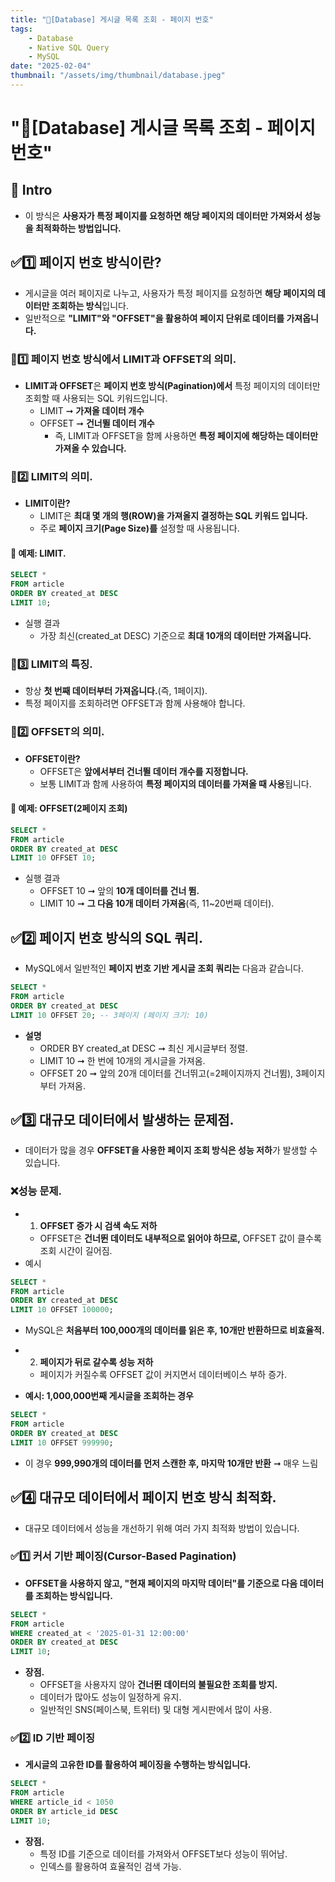 ```yaml
---
title: "💾[Database] 게시글 목록 조회 - 페이지 번호"
tags:
    - Database
    - Native SQL Query
    - MySQL
date: "2025-02-04"
thumbnail: "/assets/img/thumbnail/database.jpeg"
---
```


# "💾[Database] 게시글 목록 조회 - 페이지 번호"
## 🍎 Intro
- 이 방식은 **사용자가 특정 페이지를 요청하면 해당 페이지의 데이터만 가져와서 성능을 최적화하는 방법입니다.**

## ✅1️⃣ 페이지 번호 방식이란?
- 게시글을 여러 페이지로 나누고, 사용자가 특정 페이지를 요청하면 **해당 페이지의 데이터만 조회하는 방식**입니다.
- 일반적으로 **"LIMIT"와 "OFFSET"을 활용하여 페이지 단위로 데이터를 가져옵니다.**

### 📌1️⃣ 페이지 번호 방식에서 LIMIT과 OFFSET의 의미.
- **LIMIT과 OFFSET**은 **페이지 번호 방식(Pagination)에서** 특정 페이지의 데이터만 조회할 때 사용되는 SQL 키워드입니다.
    - LIMIT ➞ **가져올 데이터 개수**
    - OFFSET ➞ **건너뛸 데이터 개수**
        - 즉, LIMIT과 OFFSET을 함께 사용하면 **특정 페이지에 해당하는 데이터만 가져올 수 있습니다.**

### 📌2️⃣ LIMIT의 의미.
- **LIMIT이란?**
    - LIMIT은 **최대 몇 개의 행(ROW)을 가져올지 결정하는 SQL 키워드 입니다.**
    - 주로 **페이지 크기(Page Size)를** 설정할 때 사용됩니다.

#### 📌 예제: LIMIT.

```sql
SELECT *
FROM article
ORDER BY created_at DESC
LIMIT 10;
```

- 실행 결과
    - 가장 최신(created_at DESC) 기준으로 **최대 10개의 데이터만 가져옵니다.**

### 📌3️⃣ LIMIT의 특징.
- 항상 **첫 번째 데이터부터 가져옵니다.**(즉, 1페이지).
- 특정 페이지를 조회하려면 OFFSET과 함께 사용해야 합니다.

### 📌2️⃣ OFFSET의 의미.
- **OFFSET이란?**
    - OFFSET은 **앞에서부터 건너뛸 데이터 개수를 지정합니다.**
    - 보통 LIMIT과 함께 사용하여 **특정 페이지의 데이터를 가져올 때 사용**됩니다.

#### 📌 예제: OFFSET(2페이지 조회)

```sql
SELECT *
FROM article
ORDER BY created_at DESC
LIMIT 10 OFFSET 10;
```

- 실행 결과
    - OFFSET 10 ➞ 앞의 **10개 데이터를 건너 뜀.**
    - LIMIT 10 ➞ **그 다음 10개 데이터 가져옴**(즉, 11~20번째 데이터).

## ✅2️⃣ 페이지 번호 방식의 SQL 쿼리.
- MySQL에서 일반적인 **페이지 번호 기반 게시글 조회 쿼리는** 다음과 같습니다.

```sql
SELECT *
FROM article
ORDER BY created_at DESC
LIMIT 10 OFFSET 20; -- 3페이지 (페이지 크기: 10)
```
- **설명**
    - ORDER BY created_at DESC ➞ 최신 게시글부터 정렬.
    - LIMIT 10 ➞ 한 번에 10개의 게시글을 가져옴.
    - OFFSET 20 ➞ 앞의 20개 데이터를 건너뛰고(=2페이지까지 건너뜀), 3페이지부터 가져옴.

## ✅3️⃣ 대규모 데이터에서 발생하는 문제점.
- 데이터가 많을 경우 **OFFSET을 사용한 페이지 조회 방식은 성능 저하**가 발생할 수 있습니다.

### ❌성능 문제.
- 1. **OFFSET 증가 시 검색 속도 저하**
    - OFFSET은 **건너뛴 데이터도 내부적으로 읽어야 하므로,** OFFSET 값이 클수록 조회 시간이 길어짐.
- 예시

```sql
SELECT *
FROM article
ORDER BY created_at DESC
LIMIT 10 OFFSET 100000;
```
- MySQL은 **처음부터 100,000개의 데이터를 읽은 후, 10개만 반환하므로 비효율적.**

- 2. **페이지가 뒤로 갈수록 성능 저하**
    - 페이지가 커질수록 OFFSET 값이 커지면서 데이터베이스 부하 증가.
- **예시: 1,000,000번째 게시글을 조회하는 경우**

```sql
SELECT * 
FROM article
ORDER BY created_at DESC
LIMIT 10 OFFSET 999990;
```
- 이 경우 **999,990개의 데이터를 먼저 스캔한 후, 마지막 10개만 반환** ➞ 매우 느림

## ✅4️⃣ 대규모 데이터에서 페이지 번호 방식 최적화.
- 대규모 데이터에서 성능을 개선하기 위해 여러 가지 최적화 방법이 있습니다.

### ✅1️⃣ 커서 기반 페이징(Cursor-Based Pagination)
- **OFFSET을 사용하지 않고, "현재 페이지의 마지막 데이터"를 기준으로 다음 데이터를 조회하는 방식입니다.**

```sql
SELECT *
FROM article
WHERE created_at < '2025-01-31 12:00:00'
ORDER BY created_at DESC
LIMIT 10;
```

- **장점.**
    - OFFSET을 사용자지 않아 **건너뛴 데이터의 불필요한 조회를 방지.**
    - 데이터가 많아도 성능이 일정하게 유지.
    - 일반적인 SNS(페이스북, 트위터) 및 대형 게시판에서 많이 사용.

### ✅2️⃣ ID 기반 페이징
- **게시글의 고유한 ID를 활용하여 페이징을 수행하는 방식입니다.**

```sql
SELECT *
FROM article
WHERE article_id < 1050
ORDER BY article_id DESC
LIMIT 10;
```

- **장점.**
    - 특정 ID를 기준으로 데이터를 가져와서 OFFSET보다 성능이 뛰어남.
    - 인덱스를 활용하여 효율적인 검색 가능.

